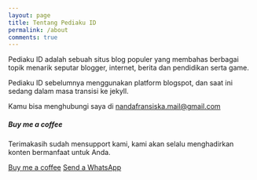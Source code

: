 ```yaml
---
layout: page
title: Tentang Pediaku ID
permalink: /about
comments: true
---
```


<div class="row justify-content-between">
<div class="col-md-8 pr-5">

Pediaku ID adalah sebuah situs blog populer yang membahas berbagai topik menarik seputar blogger, internet, berita dan pendidikan serta game.

Pediaku ID sebelumnya menggunakan platform blogspot, dan saat ini sedang dalam masa transisi ke jekyll. 

Kamu bisa menghubungi saya di nandafransiska.mail@gmail.com


</div>

<div class="col-md-4">

<div class="sticky-top sticky-top-80">
<h5>Buy me a coffee</h5>

<p>Terimakasih sudah mensupport kami, kami akan selalu menghadirkan konten bermanfaat untuk Anda. 


<a target="_blank" href="#" class="btn btn-danger">Buy me a coffee</a> <a target="_blank" href="https://bootstrapstarter.com/bootstrap-templates/template-mediumish-bootstrap-jekyll/" class="btn btn-warning">Send a WhatsApp</a>

</div>
</div>
</div>
